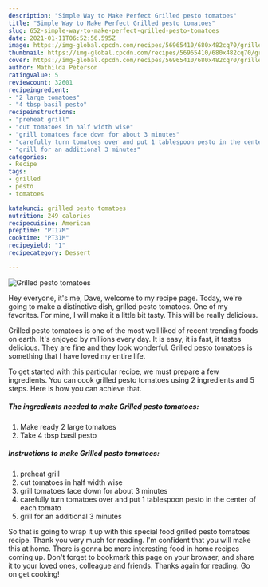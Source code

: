 ```yaml
---
description: "Simple Way to Make Perfect Grilled pesto tomatoes"
title: "Simple Way to Make Perfect Grilled pesto tomatoes"
slug: 652-simple-way-to-make-perfect-grilled-pesto-tomatoes
date: 2021-01-11T06:52:56.595Z
image: https://img-global.cpcdn.com/recipes/56965410/680x482cq70/grilled-pesto-tomatoes-recipe-main-photo.jpg
thumbnail: https://img-global.cpcdn.com/recipes/56965410/680x482cq70/grilled-pesto-tomatoes-recipe-main-photo.jpg
cover: https://img-global.cpcdn.com/recipes/56965410/680x482cq70/grilled-pesto-tomatoes-recipe-main-photo.jpg
author: Mathilda Peterson
ratingvalue: 5
reviewcount: 32601
recipeingredient:
- "2 large tomatoes"
- "4 tbsp basil pesto"
recipeinstructions:
- "preheat grill"
- "cut tomatoes in half width wise"
- "grill tomatoes face down for about 3 minutes"
- "carefully turn tomatoes over and put 1 tablespoon pesto in the center of each tomato"
- "grill for an additional 3 minutes"
categories:
- Recipe
tags:
- grilled
- pesto
- tomatoes

katakunci: grilled pesto tomatoes 
nutrition: 249 calories
recipecuisine: American
preptime: "PT17M"
cooktime: "PT31M"
recipeyield: "1"
recipecategory: Dessert

---
```



![Grilled pesto tomatoes](https://img-global.cpcdn.com/recipes/56965410/680x482cq70/grilled-pesto-tomatoes-recipe-main-photo.jpg)

Hey everyone, it's me, Dave, welcome to my recipe page. Today, we're going to make a distinctive dish, grilled pesto tomatoes. One of my favorites. For mine, I will make it a little bit tasty. This will be really delicious.

Grilled pesto tomatoes is one of the most well liked of recent trending foods on earth. It's enjoyed by millions every day. It is easy, it is fast, it tastes delicious. They are fine and they look wonderful. Grilled pesto tomatoes is something that I have loved my entire life.




To get started with this particular recipe, we must prepare a few ingredients. You can cook grilled pesto tomatoes using 2 ingredients and 5 steps. Here is how you can achieve that.

<!--inarticleads1-->

##### The ingredients needed to make Grilled pesto tomatoes:

1. Make ready 2 large tomatoes
1. Take 4 tbsp basil pesto




<!--inarticleads2-->

##### Instructions to make Grilled pesto tomatoes:

1. preheat grill
1. cut tomatoes in half width wise
1. grill tomatoes face down for about 3 minutes
1. carefully turn tomatoes over and put 1 tablespoon pesto in the center of each tomato
1. grill for an additional 3 minutes




So that is going to wrap it up with this special food grilled pesto tomatoes recipe. Thank you very much for reading. I'm confident that you will make this at home. There is gonna be more interesting food in home recipes coming up. Don't forget to bookmark this page on your browser, and share it to your loved ones, colleague and friends. Thanks again for reading. Go on get cooking!
